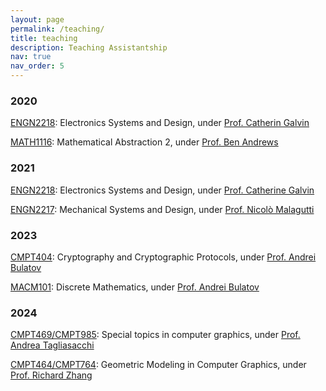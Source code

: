 ```yaml
---
layout: page
permalink: /teaching/
title: teaching
description: Teaching Assistantship
nav: true
nav_order: 5
---
```


### 2020
[ENGN2218](https://programsandcourses.anu.edu.au/2020/course/engn2218): Electronics Systems and Design, under [Prof. Catherin Galvin](https://researchers.anu.edu.au/researchers/galvin-c#biography)

[MATH1116](https://programsandcourses.anu.edu.au/2020/course/MATH1116): Mathematical Abstraction 2, under [Prof. Ben Andrews](https://maths-people.anu.edu.au/~andrews/)

### 2021
[ENGN2218](https://programsandcourses.anu.edu.au/2021/course/engn2218): Electronics Systems and Design, under [Prof. Catherine Galvin](https://researchers.anu.edu.au/researchers/galvin-c#biography)

[ENGN2217](https://programsandcourses.anu.edu.au/2021/course/ENGN2217): Mechanical Systems and Design, under [Prof. Nicolò Malagutti](https://researchers.anu.edu.au/researchers/malagutti-n)

### 2023
[CMPT404](https://www.sfu.ca/outlines.html?2021/spring/cmpt/404/d100): Cryptography and Cryptographic Protocols, under [Prof. Andrei Bulatov](https://www.cs.sfu.ca/~abulatov/)

[MACM101](https://www.sfu.ca/outlines.html?2023/fall/macm/101/d100): Discrete Mathematics, under [Prof. Andrei Bulatov](https://www.cs.sfu.ca/~abulatov/)

### 2024
[CMPT469/CMPT985](https://www.sfu.ca/outlines.html?2024/spring/cmpt/469/d100): Special topics in computer graphics, under [Prof. Andrea Tagliasacchi](https://theialab.ca/)

[CMPT464/CMPT764](https://www.cs.sfu.ca/~haoz/teaching/cmpt464/index.html): Geometric Modeling in Computer Graphics, under [Prof. Richard Zhang](https://www.cs.sfu.ca/~haoz/) 